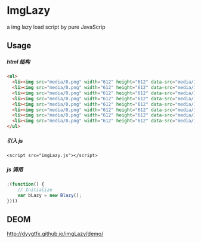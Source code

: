 # ImgLazy
a img lazy load script by pure JavaScrip

## Usage

##### html 结构

```html
<ul>
  <li><img src="media/0.png" width="612" height="612" data-src="media/1.jpg" alt="" class="imglazy"></li>
  <li><img src="media/0.png" width="612" height="612" data-src="media/1.jpg"  alt="" class="imglazy"></li>
  <li><img src="media/0.png" width="612" height="612" data-src="media/1.jpg" alt="" class="imglazy"></li>
  <li><img src="media/0.png" width="612" height="612" data-src="media/1.jpg" alt="" class="imglazy"></li>
  <li><img src="media/0.png" width="612" height="612" data-src="media/1.jpg" alt="" class="imglazy"></li>
  <li><img src="media/0.png" width="612" height="612" data-src="media/1.jpg" alt="" class="imglazy"></li>
  <li><img src="media/0.png" width="612" height="612" data-src="media/1.jpg" alt="" class="imglazy"></li>
  <li><img src="media/0.png" width="612" height="612" data-src="media/1.jpg" alt="" class="imglazy"></li>
</ul>
```
##### 引入 js

`<script src="imgLazy.js"></script>`

##### js 调用
```js
;(function() {
    // Initialize
    var bLazy = new Blazy();
})()
```

## DEOM

http://dyygtfx.github.io/imgLazy/demo/
